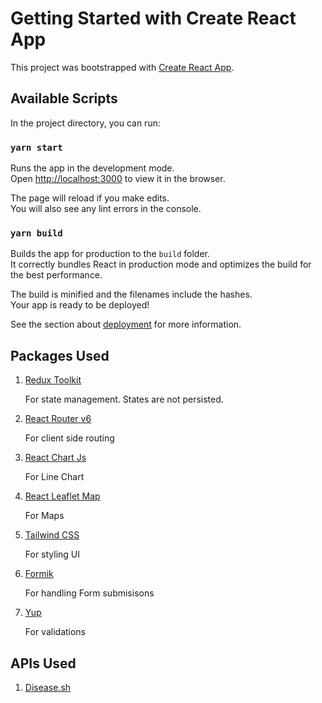 # Getting Started with Create React App

This project was bootstrapped with [Create React App](https://github.com/facebook/create-react-app).

## Available Scripts

In the project directory, you can run:

### `yarn start`

Runs the app in the development mode.\
Open [http://localhost:3000](http://localhost:3000) to view it in the browser.

The page will reload if you make edits.\
You will also see any lint errors in the console.

### `yarn build`

Builds the app for production to the `build` folder.\
It correctly bundles React in production mode and optimizes the build for the best performance.

The build is minified and the filenames include the hashes.\
Your app is ready to be deployed!

See the section about [deployment](https://facebook.github.io/create-react-app/docs/deployment) for more information.

## Packages Used

1. [Redux Toolkit](https://redux-toolkit.js.org/)

   For state management. States are not persisted.

2. [React Router v6](https://reactrouter.com/en/main)

   For client side routing

3. [React Chart Js](https://react-chartjs-2.js.org/)

   For Line Chart

4. [React Leaflet Map](https://react-leaflet.js.org/)

   For Maps

5. [Tailwind CSS](https://tailwindcss.com/)

   For styling UI

6. [Formik](https://formik.org/)

   For handling Form submisisons

7. [Yup](https://github.com/jquense/yup)

   For validations

## APIs Used

1. [Disease.sh](https://disease.sh/)
